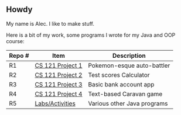 Howdy
---
My name is Alec. I like to make stuff.


Here is a bit of my work, some programs I wrote for my Java and OOP course:

| Repo # | Item                                                       | Description                 |
| ------ | ---------------------------------------------------------- | --------------------------- |
|   R1   | [CS 121 Project 1](https://github.com/alecthedev/project1) | Pokemon-esque auto-battler  |
|   R2   | [CS 121 Project 2](https://github.com/alecthedev/project2) | Test scores Calculator      |
|   R3   | [CS 121 Project 3](https://github.com/alecthedev/project3) | Basic bank account app      |
|   R4   | [CS 121 Project 4](https://github.com/alecthedev/project4-caravan)| Text-based Caravan game     |
|   R5   | [Labs/Activities](https://github.com/alecthedev/CS121-portfolio)| Various other Java programs |
